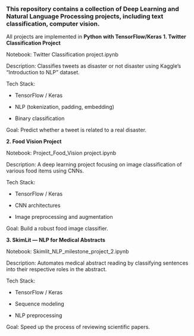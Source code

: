 ### This repository contains a collection of Deep Learning and Natural Language Processing projects, including text classification, computer vision.
All projects are implemented in **Python with TensorFlow/Keras**
**1. Twitter Classification Project**

Notebook: Twitter Classification project.ipynb

Description:
Classifies tweets as disaster or not disaster using Kaggle’s “Introduction to NLP” dataset.

Tech Stack:
* TensorFlow / Keras

* NLP (tokenization, padding, embedding)

* Binary classification

Goal: Predict whether a tweet is related to a real disaster.

**2. Food Vision Project**

Notebook: Project_Food_Vision project.ipynb

Description:
A deep learning project focusing on image classification of various food items using CNNs.

Tech Stack:

* TensorFlow / Keras

* CNN architectures

* Image preprocessing and augmentation

Goal: Build a robust food image classifier.

**3. SkimLit — NLP for Medical Abstracts**

Notebook: Skimlit_NLP_milestone_project_2.ipynb

Description:
Automates medical abstract reading by classifying sentences into their respective roles in the abstract.

Tech Stack:

* TensorFlow / Keras

* Sequence modeling

* NLP preprocessing

Goal: Speed up the process of reviewing scientific papers.
